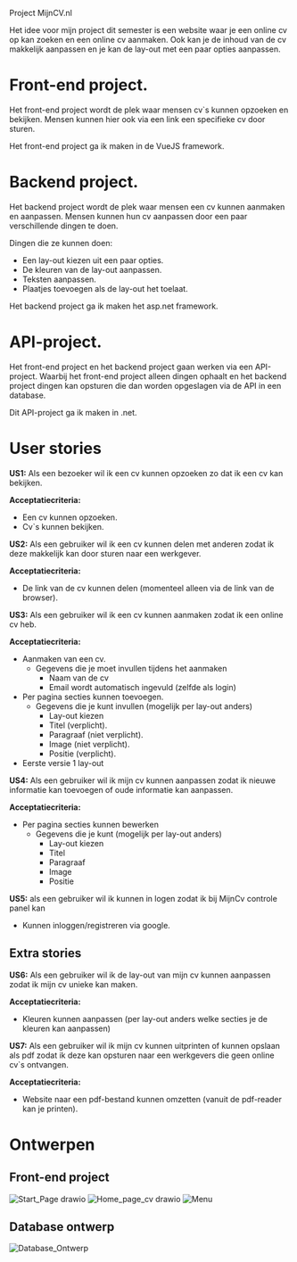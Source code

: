 ﻿Project MijnCV.nl

Het idee voor mijn project dit semester is een website waar je een online cv op kan zoeken en een online cv aanmaken. Ook kan je de inhoud van de cv makkelijk aanpassen en je kan de lay-out met een paar opties aanpassen.

# Front-end project.
Het front-end project wordt de plek waar mensen cv`s kunnen opzoeken en bekijken. Mensen kunnen hier ook via een link een specifieke cv door sturen.

Het front-end project ga ik maken in de VueJS framework.

# Backend project.
Het backend project wordt de plek waar mensen een cv kunnen aanmaken en aanpassen. Mensen kunnen hun cv aanpassen door een paar verschillende dingen te doen.

Dingen die ze kunnen doen:

- Een lay-out kiezen uit een paar opties.
- De kleuren van de lay-out aanpassen.
- Teksten aanpassen.
- Plaatjes toevoegen als de lay-out het toelaat.

Het backend project ga ik maken het asp.net framework.

# API-project.
Het front-end project en het backend project gaan werken via een API-project. Waarbij het front-end project alleen dingen ophaalt en het backend project dingen kan opsturen die dan worden opgeslagen via de API in een database.

Dit API-project ga ik maken in .net.


# User stories

**US1:**  Als een bezoeker wil ik een cv kunnen opzoeken zo dat ik een cv kan bekijken.

**Acceptatiecriteria:**

- Een cv kunnen opzoeken.
- Cv`s kunnen bekijken.

**US2:**   Als een gebruiker wil ik een cv kunnen delen met anderen zodat ik deze makkelijk kan door sturen naar een werkgever.

**Acceptatiecriteria:**

- De link van de cv kunnen delen (momenteel alleen via de link van de browser).

**US3:**   Als een gebruiker wil ik een cv kunnen aanmaken zodat ik een online cv heb.

**Acceptatiecriteria:**

- Aanmaken van een cv.
  - Gegevens die je moet invullen tijdens het aanmaken
    - Naam van de cv
    - Email wordt automatisch ingevuld (zelfde als login)
- Per pagina secties kunnen toevoegen.
  - Gegevens die je kunt invullen (mogelijk per lay-out anders)
    - Lay-out kiezen
    - Titel (verplicht).
    - Paragraaf (niet verplicht).
    - Image (niet verplicht).
    - Positie (verplicht).
- Eerste versie 1 lay-out

**US4:**   Als een gebruiker wil ik mijn cv kunnen aanpassen zodat ik nieuwe informatie kan toevoegen of oude informatie kan aanpassen.

**Acceptatiecriteria:**

- Per pagina secties kunnen bewerken
  - Gegevens die je kunt (mogelijk per lay-out anders)
    - Lay-out kiezen
    - Titel
    - Paragraaf
    - Image
    - Positie



**US5:** als een gebruiker wil ik kunnen in logen zodat ik bij MijnCv controle panel kan

- Kunnen inloggen/registreren via google.
## Extra stories

**US6:**   Als een gebruiker wil ik de lay-out van mijn cv kunnen aanpassen zodat ik mijn cv unieke kan maken.

**Acceptatiecriteria:**

- Kleuren kunnen aanpassen (per lay-out anders welke secties je de kleuren kan aanpassen)

**US7:**   Als een gebruiker wil ik mijn cv kunnen uitprinten of kunnen opslaan als pdf zodat ik deze kan opsturen naar een werkgevers die geen online cv`s ontvangen.

**Acceptatiecriteria:**

- Website naar een pdf-bestand kunnen omzetten (vanuit de pdf-reader kan je printen).


# Ontwerpen

## Front-end project

![Start_Page drawio](https://user-images.githubusercontent.com/39116329/194814239-b69d076b-8088-4df8-bc4c-35dd7779649d.png)
![Home_page_cv drawio](https://user-images.githubusercontent.com/39116329/194814242-a0daa3c4-d9c0-43ac-a52d-4070282092ed.png)
![Menu](https://user-images.githubusercontent.com/39116329/194814243-67850d07-d0c6-4b42-b018-2b80f6df7c2e.png)

## Database ontwerp

![Database_Ontwerp](https://user-images.githubusercontent.com/39116329/194814199-476c230a-e0aa-4082-9735-1d0ef58a2e27.png)
